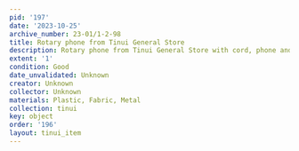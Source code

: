 ```yaml
---
pid: '197'
date: '2023-10-25'
archive_number: 23-01/1-2-98
title: Rotary phone from Tinui General Store
description: Rotary phone from Tinui General Store with cord, phone and base.
extent: '1'
condition: Good
date_unvalidated: Unknown
creator: Unknown
collector: Unknown
materials: Plastic, Fabric, Metal
collection: tinui
key: object
order: '196'
layout: tinui_item
---
```

